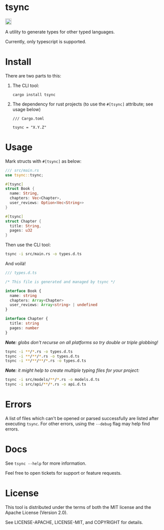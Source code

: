 # tsync

<a href="https://crates.io/crates/tsync"><img src="https://img.shields.io/crates/v/tsync.svg?style=for-the-badge" height="20" alt="License: MIT OR Apache-2.0" /></a>

A utility to generate types for other typed languages.

Currently, only typescript is supported.


# Install

There are two parts to this:

1. The CLI tool:

   ```
   cargo install tsync
   ```

2. The dependency for rust projects (to use the `#[tsync]` attribute; see usage below)

   ```
   /// Cargo.toml
 
   tsync = "X.Y.Z"
   ```

# Usage

Mark structs with `#[tsync]` as below:

```rust
/// src/main.rs
use tsync::tsync;

#[tsync]
struct Book {
  name: String,
  chapters: Vec<Chapter>,
  user_reviews: Option<Vec<String>>
}

#[tsync]
struct Chapter {
  title: String,
  pages: u32
}
```

Then use the CLI tool:

```sh
tsync -i src/main.rs -o types.d.ts
```

And voilà!

```ts
/// types.d.ts

/* This file is generated and managed by tsync */

interface Book {
  name: string
  chapters: Array<Chapter>
  user_reviews: Array<string> | undefined
}

interface Chapter {
  title: string
  pages: number
}
```

_**Note**: globs don't recurse on all platforms so try double or triple globbing!_
```sh
tsync -i **/*.rs -o types.d.ts
tsync -i **/**/*.rs -o types.d.ts
tsync -i **/**/**/*.rs -o types.d.ts
```

_**Note**: it might help to create multiple typing files for your project:_
```sh
tsync -i src/models/**/*.rs -o models.d.ts
tsync -i src/api/**/*.rs -o api.d.ts
```

# Errors

A list of files which can't be opened or parsed successfully are listed after executing `tsync`. For other errors, using the `--debug` flag may help find errors.

# Docs

See `tsync --help` for more information.

Feel free to open tickets for support or feature requests.

# License

This tool is distributed under the terms of both the MIT license and the Apache License (Version 2.0).

See LICENSE-APACHE, LICENSE-MIT, and COPYRIGHT for details.
